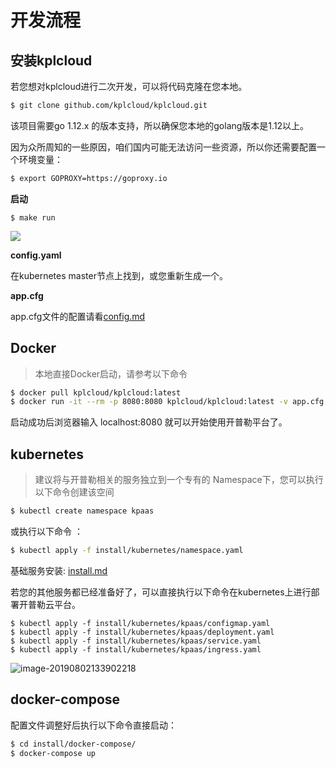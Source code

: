 # 开发流程

## 安装kplcloud

若您想对kplcloud进行二次开发，可以将代码克隆在您本地。

```bash
$ git clone github.com/kplcloud/kplcloud.git
```

该项目需要go 1.12.x 的版本支持，所以确保您本地的golang版本是1.12以上。

因为众所周知的一些原因，咱们国内可能无法访问一些资源，所以你还需要配置一个环境变量：

```bash
$ export GOPROXY=https://goproxy.io
```

**启动**

```text
$ make run
```

![](http://source.qiniu.cnd.nsini.com/images/2019/08/9f/96/8c/20190802-59d5b707bb9bc63d80b20bc09609f05d.jpeg?imageView2/2/w/1280/interlace/0/q/70)

**config.yaml**

在kubernetes master节点上找到，或您重新生成一个。

**app.cfg**

app.cfg文件的配置请看[config.md](../start/config.md)

## Docker

> 本地直接Docker启动，请参考以下命令

```bash
$ docker pull kplcloud/kplcloud:latest
$ docker run -it --rm -p 8080:8080 kplcloud/kplcloud:latest -v app.cfg:/etc/kplcloud/app.cfg -v config.yaml:/etc/kplcloud/config.yaml
```

启动成功后浏览器输入 localhost:8080 就可以开始使用开普勒平台了。

## kubernetes

> 建议将与开普勒相关的服务独立到一个专有的 Namespace下，您可以执行以下命令创建该空间

```bash
$ kubectl create namespace kpaas
```

或执行以下命令 ：

```bash
$ kubectl apply -f install/kubernetes/namespace.yaml
```

基础服务安装: [install.md](https://github.com/icowan/cloud-website/tree/8f255be9ee74e1dcb3bab1373025dc200a1b89f5/install/README.md)

若您的其他服务都已经准备好了，可以直接执行以下命令在kubernetes上进行部署开普勒云平台。

```text
$ kubectl apply -f install/kubernetes/kpaas/configmap.yaml
$ kubectl apply -f install/kubernetes/kpaas/deployment.yaml
$ kubectl apply -f install/kubernetes/kpaas/service.yaml
$ kubectl apply -f install/kubernetes/kpaas/ingress.yaml
```

![image-20190802133902218](http://source.qiniu.cnd.nsini.com/images/2019/08/19/4a/6f/20190802-7643b01efd1ef58f6b393e4d4ad19e8e.jpeg?imageView2/2/w/1280/interlace/0/q/70)

## docker-compose

配置文件调整好后执行以下命令直接启动：

```bash
$ cd install/docker-compose/
$ docker-compose up
```

